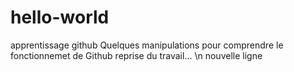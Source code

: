 # hello-world
apprentissage github
Quelques manipulations pour comprendre le fonctionnemet de Github
reprise du travail... \n
nouvelle ligne
